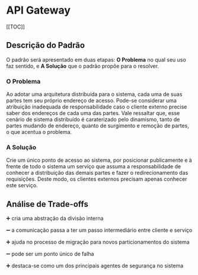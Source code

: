 # API Gateway

[[TOC]]

## Descrição do Padrão

O padrão será apresentado em duas etapas: **O Problema** no qual seu uso faz sentido, e **A Solução** que o padrão propõe para o resolver.

### O Problema

Ao adotar uma arquitetura distribuída para o sistema, cada uma de suas partes tem seu próprio endereço de acesso. Pode-se considerar uma atribuição inadequada de responsabilidade caso o cliente externo precise saber dos endereços de cada uma das partes. Vale ressaltar que, esse cenário de sistema distribuído é caraterizado pelo dinamismo, tanto de partes mudando de endereço, quanto de surgimento e remoção de partes, o que acentua o problema.

### A Solução

Crie um único ponto de acesso ao sistema, por posicionar publicamente e à frente de todo o sistema um serviço que assuma a responsabilidade de conhecer a distribuição das demais partes e fazer o redirecionamento das requisições. Deste modo, os clientes externos precisam apenas conhecer este serviço.

## Análise de Trade-offs

:heavy_plus_sign: cria uma abstração da divisão interna

:heavy_minus_sign: a comunicação passa a ter um passo intermediário entre cliente e serviço

:heavy_plus_sign: ajuda no processo de migração para novos particionamentos do sistema

:heavy_minus_sign: pode ser um ponto único de falha

:heavy_plus_sign: destaca-se como um dos principais agentes de segurança no sistema

